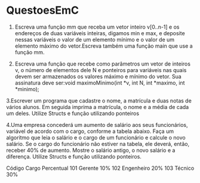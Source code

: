 # QuestoesEmC

1. Escreva uma função mm que receba um vetor inteiro v[0..n-1] e os endereços de duas variáveis 
inteiras, digamos min e max, e deposite nessas variáveis o valor de um elemento mínimo e o valor de um 
elemento máximo do vetor.Escreva também uma função main que use a função mm.

3. Escreva uma função que recebe como parâmetros um vetor de inteiros v, o número de elementos dele 
N e ponteiros para variáveis nas quais devem ser armazenados os valores máximo e mínimo do vetor. 
Sua assinatura deve ser:void maximoMinimo(int *v, int N, int *maximo, int *minimo);

3.Escrever um programa que cadastre o nome, a matrícula e duas notas de vários alunos. Em seguida 
imprima a matrícula, o nome e a média de cada um deles. Utilize Structs e função utilizando ponteiros

4.Uma empresa concederá um aumento de salário aos seus funcionários, variável de acordo com o 
cargo, conforme a tabela abaixo. Faça um algoritmo que leia o salário e o cargo de um funcionário e 
calcule o novo salário. Se o cargo do funcionário não estiver na tabela, ele deverá, então, receber 40% de 
aumento. Mostre o salário antigo, o novo salário e a diferença. Utilize Structs e função utilizando 
ponteiros. 

Código Cargo Percentual
101 Gerente 10%
102 Engenheiro 20%
103 Técnico 30%
